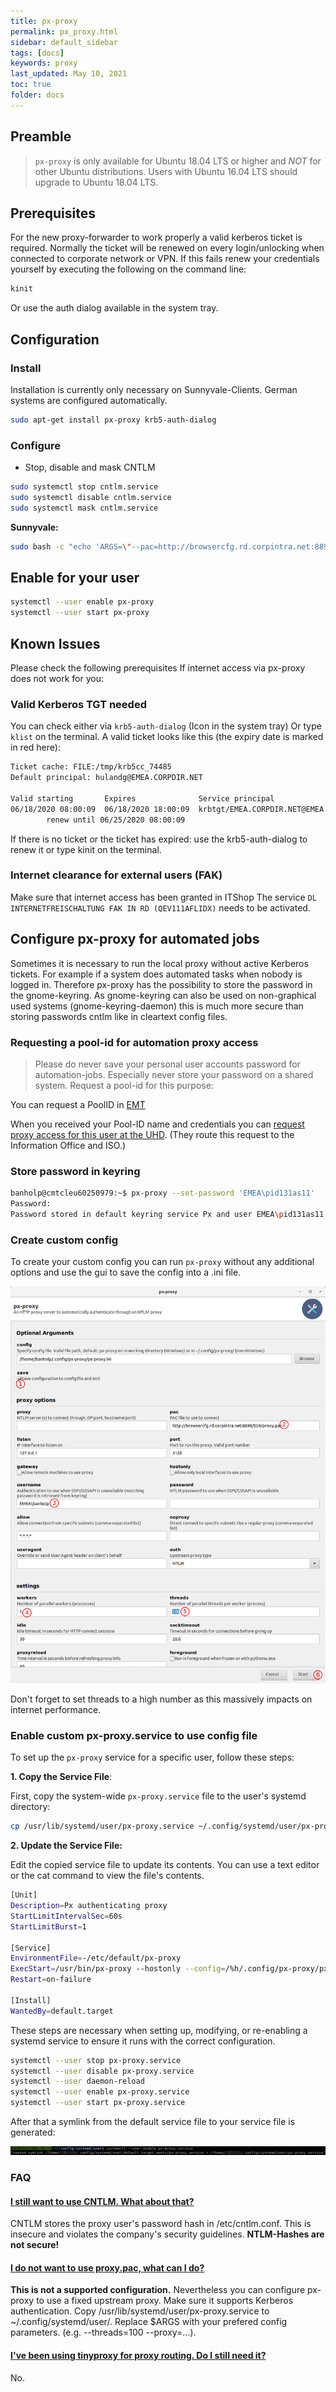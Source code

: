 ```yaml
---
title: px-proxy
permalink: px_proxy.html
sidebar: default_sidebar
tags: [docs]
keywords: proxy
last_updated: May 10, 2021
toc: true
folder: docs
---
```


## Preamble

>`px-proxy` is only available for Ubuntu 18.04 LTS or higher and _NOT_ for other Ubuntu distributions. Users with Ubuntu 16.04 LTS should upgrade to Ubuntu 18.04 LTS.

## Prerequisites

For the new proxy-forwarder to work properly a valid kerberos ticket is required. Normally the ticket will be renewed on every login/unlocking when connected to corporate network or VPN. If this fails renew your credentials yourself by executing the following on the command line:

```bash
kinit
```

Or use the auth dialog available in the system tray.

## Configuration

### Install

Installation is currently only necessary on Sunnyvale-Clients. German systems are configured automatically.

```bash
sudo apt-get install px-proxy krb5-auth-dialog
```

### Configure

- Stop, disable and mask CNTLM

```bash
sudo systemctl stop cntlm.service
sudo systemctl disable cntlm.service
sudo systemctl mask cntlm.service
```

**Sunnyvale:**

```bash
sudo bash -c "echo 'ARGS=\"--pac=http://browsercfg.rd.corpintra.net:8899/624-kerberos/proxy.pac\"' > /etc/default/px-proxy"
```

## Enable for your user

```bash
systemctl --user enable px-proxy
systemctl --user start px-proxy
```

## Known Issues

Please check the following prerequisites If internet access via px-proxy does not work for you:

### Valid Kerberos TGT needed

You can check either via `krb5-auth-dialog` (Icon in the system tray)
Or type `klist` on the terminal. A valid ticket looks like this (the expiry date is marked in red here):

```bash
Ticket cache: FILE:/tmp/krb5cc_74485
Default principal: hulandg@EMEA.CORPDIR.NET

Valid starting       Expires              Service principal
06/18/2020 08:00:09  06/18/2020 18:00:09  krbtgt/EMEA.CORPDIR.NET@EMEA.CORPDIR.NET
        renew until 06/25/2020 08:00:09
```

If there is no ticket or the ticket has expired: use the krb5-auth-dialog to renew it or type kinit on the terminal.

### Internet clearance for external users (FAK)

Make sure that internet access has been granted in ITShop
The service `DL INTERNETFREISCHALTUNG FAK IN RD (QEV111AFLIDX)` needs to be activated.

## Configure px-proxy for automated jobs

Sometimes it is necessary to run the local proxy without active Kerberos tickets. For example if a system does automated tasks when nobody is logged in. Therefore px-proxy has the possibility to store the password in the gnome-keyring.
As gnome-keyring can also be used on non-graphical used systems (gnome-keyring-daemon) this is much more secure than storing passwords cntlm like in cleartext config files.

### Requesting a pool-id for automation proxy access

> Please do never save your personal user accounts password for automation-jobs. Especially never store your password on a shared system. Request a pool-id for this purpose:

You can request a PoolID in [EMT](https://emt.iam.corpintra.net/emt/)

When you received your Pool-ID name and credentials you can [request
proxy access for this user at the UHD](
https://servicenow.i.mercedes-benz.com/esc?id=sc_cat_item&sys_id=062eec1f1b0c605093b43113dd4bcbf0
). (They route this request to the
Information Office and ISO.)

### Store password in keyring

```bash
banholp@cmtcleu60250979:~$ px-proxy --set-password 'EMEA\pid131as11'
Password:
Password stored in default keyring service Px and user EMEA\pid131as11
```

### Create custom config

To create your custom config you can run `px-proxy` without any additional options and use the gui to save the config into a .ini file.

![px gui](images/docs/px_proxy/px-proxy_115.png)

Don't forget to set threads to a high number as this massively impacts on internet performance.

### Enable custom px-proxy.service to use config file

To set up the `px-proxy` service for a specific user, follow these steps:

**1. Copy the Service File**:

  First, copy the system-wide `px-proxy.service` file to the user's systemd directory:
```bash
cp /usr/lib/systemd/user/px-proxy.service ~/.config/systemd/user/px-proxy.service
```
**2. Update the Service File:**

  Edit the copied service file to update its contents. You can use a text editor or the cat command to view the file's contents.

```bash
[Unit]
Description=Px authenticating proxy
StartLimitIntervalSec=60s
StartLimitBurst=1

[Service]
EnvironmentFile=-/etc/default/px-proxy
ExecStart=/usr/bin/px-proxy --hostonly --config=/%h/.config/px-proxy/px-proxy.ini $ARGS
Restart=on-failure

[Install]
WantedBy=default.target
```

These steps are necessary when setting up, modifying, or re-enabling a systemd service to ensure it runs with the correct configuration.

```bash
systemctl --user stop px-proxy.service
systemctl --user disable px-proxy.service
systemctl --user daemon-reload
systemctl --user enable px-proxy.service
systemctl --user start px-proxy.service
```

After that a symlink from the default service file to your service file is generated:

![symlink_px](images/docs/px_proxy/symlink_px-proxy.png)

### FAQ

<div class="panel-group" id="accordion">
    <div class="panel panel-default">
        <div class="panel-heading">
            <h4 class="panel-title">
            <a class="noCrossRef accordion-toggle" data-toggle="collapse" data-parent="#accordion" href="#collapseOne">I still want to use CNTLM. What about that?</a>
            </h4>
        </div>
        <div id="collapseOne" class="panel-collapse collapse noCrossRef">
            <div class="panel-body">
                CNTLM stores the proxy user's password hash in /etc/cntlm.conf. This is insecure and violates the company's security guidelines. <b>NTLM-Hashes are not secure!</b>
            </div>
        </div>
    </div>
    <div class="panel panel-default">
        <div class="panel-heading">
            <h4 class="panel-title">
            <a class="noCrossRef accordion-toggle" data-toggle="collapse" data-parent="#accordion" href="#collapseTwo">I do not want to use proxy.pac, what can I do?</a>
            </h4>
        </div>
        <div id="collapseTwo" class="panel-collapse collapse noCrossRef">
            <div class="panel-body">
                <b>This is not a supported configuration.</b> Nevertheless you can configure px-proxy to use a fixed upstream proxy. Make sure it supports Kerberos authentication. Copy /usr/lib/systemd/user/px-proxy.service to ~/.config/systemd/user/. Replace $ARGS with your prefered config parameters. (e.g. --threads=100 --proxy=...).
            </div>
        </div>
    </div>
    <div class="panel panel-default">
        <div class="panel-heading">
            <h4 class="panel-title">
            <a class="noCrossRef accordion-toggle" data-toggle="collapse" data-parent="#accordion" href="#collapseThree">I've been using tinyproxy for proxy routing. Do I still need it?</a>
            </h4>
        </div>
        <div id="collapseThree" class="panel-collapse collapse noCrossRef">
            <div class="panel-body">
                No.
            </div>
        </div>
    </div>
</div>
